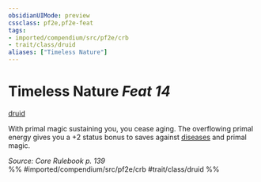 ```yaml
---
obsidianUIMode: preview
cssclass: pf2e,pf2e-feat
tags:
- imported/compendium/src/pf2e/crb
- trait/class/druid
aliases: ["Timeless Nature"]
---
```

# Timeless Nature  *Feat 14*  
[druid](rules/traits/druid.md)  


With primal magic sustaining you, you cease aging. The overflowing primal energy gives you a +2 status bonus to saves against [diseases](rules/traits/disease.md) and primal magic.

*Source: Core Rulebook p. 139*  
%% #imported/compendium/src/pf2e/crb #trait/class/druid %%